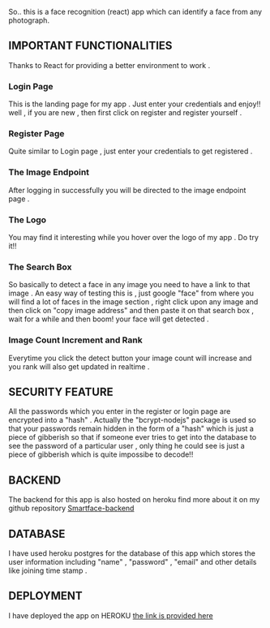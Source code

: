 So.. this is a face recognition (react) app which can identify a face from any photograph.


## IMPORTANT FUNCTIONALITIES

Thanks to React for providing a better environment to work . 

### Login Page

This is the landing page for my app . Just enter your credentials and enjoy!! well , if you are new , then first click on register and register yourself .

### Register Page

Quite similar to Login page , just enter your credentials to get registered .

### The Image Endpoint

After logging in successfully you will be directed to the image endpoint page . 

### The Logo

You may find it interesting while you hover over the logo of my app . Do try it!!

### The Search Box

So basically to detect a face in any image you need to have a link to that image . An easy way of testing this is , just google "face" from where you will find a lot of faces in the image section , right click upon any image and then click on "copy image address" and  then paste it on that search box , wait for a while and then boom! your face will get detected .

### Image Count Increment and Rank

Everytime you click the detect button your image count will increase and you rank will also get updated in realtime .

## SECURITY FEATURE

All the passwords which you enter in the register or login page are encrypted into a "hash" . Actually the "bcrypt-nodejs" package is used so that your passwords remain hidden in the form of a "hash" which is just a piece of gibberish so that if someone ever tries to get into the database to see the password of a particular user , only thing he could see is just a piece of gibberish which is quite impossibe to decode!!

## BACKEND

The backend for this app is also hosted on heroku find more about it on my github repository [Smartface-backend](https://github.com/tend2infinity/smartface-backend)

## DATABASE

I have used heroku postgres for the database of this app which stores the user information including "name" , "password" , "email" and other details like joining time stamp .

## DEPLOYMENT

I have deployed the app on HEROKU [the link is provided here](https://smartface2001.herokuapp.com)


